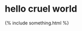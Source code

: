 # hello cruel world

{% include something.html %}

<script>
    //Creating the Reactome Diagram widget
    //Take into account a proxy needs to be set up in your server side pointing to www.reactome.org
    function onReactomeDiagramReady(){  //This function is automatically called when the widget code is ready to be used
        var diagram = Reactome.Diagram.create({
            "placeHolder" : "diagramHolder",
            "width" : 900,
            "height" : 500
        });

        //Initialising it to the "Hemostasis" pathway
        diagram.loadDiagram("R-HSA-5673001");

        //Adding different listeners

        diagram.onDiagramLoaded(function (loaded) {
            console.info("Loaded ", loaded);
            diagram.flagItems("FYN");
            if (loaded == "R-HSA-5673001") diagram.selectItem("R-HSA-5673001");
        });

/*
     diagram.onObjectHovered(function (hovered){
            console.info("Hovered ", hovered);
        });

        diagram.onObjectSelected(function (selected){
            console.info("Selected ", selected);
        });
*/
     }
</script>
